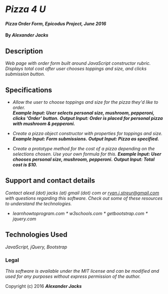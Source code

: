 # _Pizza 4 U_

#### _Pizza Order Form, Epicodus Project, June 2016_

#### By _Alexander Jacks_

## Description

_Web page with order form built around JavaScript constructor rubric. Displays total cost after user chooses toppings and size, and clicks submission button._

## Specifications

* _Allow the user to choose toppings and size for the pizza they'd like to order._  
  **_Example Input: User selects personal size, mushroom, pepperoni, clicks 'Order' button._**
  **_Output Input: Order is placed for personal pizza with mushroom & pepperoni._**

* _Create a pizza object constructor with properties for toppings and size._
  **_Example Input: Form submissions._**
  **_Output Input: Pizza as specified._**

* _Create a prototype method for the cost of a pizza depending on the selections chosen. Use your own formula for this._
  **_Example Input: User chooses personal size, mushroom, pepperoni._**
  **_Output Input: Total cost is $10._**


## Support and contact details

_Contact alexd (dot) jacks (at) gmail (dot) com or ryan.j.streur@gmail.com with questions regarding this software. Check out some of these resources to understand the technologies._

* _learnhowtoprogram.com * w3schools.com * getbootstrap.com * jquery.com_

## Technologies Used

_JavaScript, jQuery, Bootstrap_


### Legal

_This software is available under the MIT license and can be modified and used for any purposes without express permission of the author._

Copyright (c) 2016 **_Alexander Jacks_**
